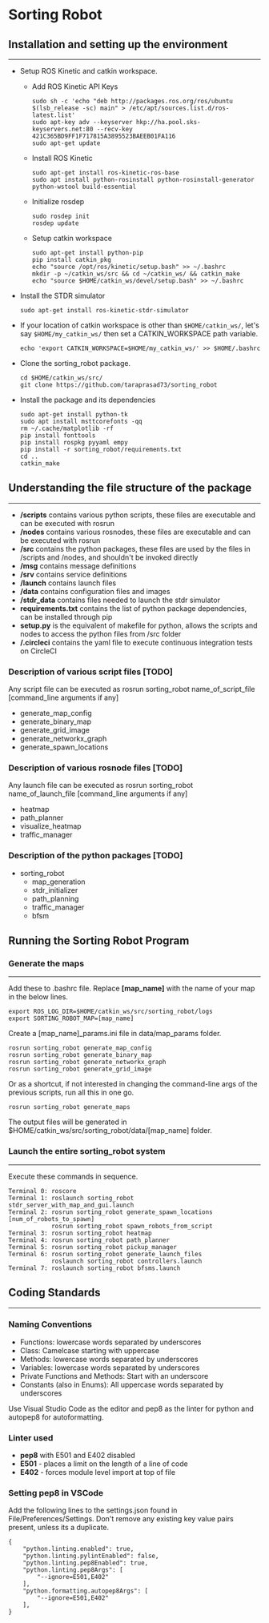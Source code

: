 # Sorting Robot

## Installation and setting up the environment
-----
 - Setup ROS Kinetic and catkin workspace.
    - Add ROS Kinetic API Keys
        ~~~~
        sudo sh -c 'echo "deb http://packages.ros.org/ros/ubuntu $(lsb_release -sc) main" > /etc/apt/sources.list.d/ros-latest.list'
        sudo apt-key adv --keyserver hkp://ha.pool.sks-keyservers.net:80 --recv-key 421C365BD9FF1F717815A3895523BAEEB01FA116
        sudo apt-get update
        ~~~~

    - Install ROS Kinetic
        ~~~~
        sudo apt-get install ros-kinetic-ros-base
        sudo apt install python-rosinstall python-rosinstall-generator python-wstool build-essential
        ~~~~

    - Initialize rosdep
        ~~~~
        sudo rosdep init
        rosdep update
        ~~~~
    - Setup catkin workspace
        ~~~~
        sudo apt-get install python-pip
        pip install catkin_pkg
        echo "source /opt/ros/kinetic/setup.bash" >> ~/.bashrc
        mkdir -p ~/catkin_ws/src && cd ~/catkin_ws/ && catkin_make
        echo "source $HOME/catkin_ws/devel/setup.bash" >> ~/.bashrc
        ~~~~
 - Install the STDR simulator
    ~~~~
    sudo apt-get install ros-kinetic-stdr-simulator
    ~~~~
 - If your location of catkin workspace is other than `$HOME/catkin_ws/`, let's say `$HOME/my_catkin_ws/` then set a CATKIN_WORKSPACE path variable.
    ~~~~
    echo 'export CATKIN_WORKSPACE=$HOME/my_catkin_ws/' >> $HOME/.bashrc
    ~~~~
 - Clone the sorting_robot package.
    ~~~~
    cd $HOME/catkin_ws/src/
    git clone https://github.com/taraprasad73/sorting_robot
    ~~~~
 - Install the package and its dependencies
    ~~~~
    sudo apt-get install python-tk
    sudo apt install msttcorefonts -qq
    rm ~/.cache/matplotlib -rf
    pip install fonttools
    pip install rospkg pyyaml empy
    pip install -r sorting_robot/requirements.txt
    cd ..
    catkin_make
    ~~~~

## Understanding the file structure of the package
-----
 - **/scripts** contains various python scripts, these files are executable and can be executed with rosrun
 - **/nodes** contains various rosnodes, these files are executable and can be executed with rosrun
 - **/src** contains the python packages, these files are used by the files in /scripts and /nodes, and shouldn't be invoked directly
 - **/msg** contains message definitions
 - **/srv** contains service definitions
 - **/launch** contains launch files
 - **/data** contains configuration files and images
 - **/stdr_data** contains files needed to launch the stdr simulator
 - **requirements.txt** contains the list of python package dependencies, can be installed through pip
 - **setup.py** is the equivalent of makefile for python, allows the scripts and nodes to access the python files from /src folder 
 - **/.circleci** contains the yaml file to execute continuous integration tests on CircleCI

### Description of various script files [TODO]
Any script file can be executed as rosrun sorting_robot name_of_script_file [command_line arguments if any]
 - generate_map_config 
 - generate_binary_map
 - generate_grid_image
 - generate_networkx_graph
 - generate_spawn_locations

### Description of various rosnode files [TODO]
Any launch file can be executed as rosrun sorting_robot name_of_launch_file [command_line arguments if any]
 - heatmap
 - path_planner
 - visualize_heatmap
 - traffic_manager

### Description of the python packages [TODO]
 - sorting_robot
   - map_generation
   - stdr_initializer
   - path_planning
   - traffic_manager
   - bfsm

## Running the Sorting Robot Program

### Generate the maps
-----
Add these to .bashrc file. Replace **[map_name]** with the name of your map in the below lines.
~~~~
export ROS_LOG_DIR=$HOME/catkin_ws/src/sorting_robot/logs
export SORTING_ROBOT_MAP=[map_name]
~~~~
Create a [map_name]_params.ini file in data/map_params folder.
~~~~
rosrun sorting_robot generate_map_config
rosrun sorting_robot generate_binary_map
rosrun sorting_robot generate_networkx_graph
rosrun sorting_robot generate_grid_image
~~~~

Or as a shortcut, if not interested in changing the command-line args of the previous scripts, run all this in one go.
~~~~
rosrun sorting_robot generate_maps
~~~~

The output files will be generated in $HOME/catkin_ws/src/sorting_robot/data/[map_name] folder.

### Launch the entire sorting_robot system
-----
Execute these commands in sequence.
~~~~
Terminal 0: roscore
Terminal 1: roslaunch sorting_robot stdr_server_with_map_and_gui.launch
Terminal 2: rosrun sorting_robot generate_spawn_locations [num_of_robots_to_spawn]
            rosrun sorting_robot spawn_robots_from_script
Terminal 3: rosrun sorting_robot heatmap
Terminal 4: rosrun sorting_robot path_planner
Terminal 5: rosrun sorting_robot pickup_manager
Terminal 6: rosrun sorting_robot generate_launch_files
            roslaunch sorting_robot controllers.launch
Terminal 7: roslaunch sorting_robot bfsms.launch
~~~~

## Coding Standards
-----
### Naming Conventions
 - Functions: lowercase words separated by underscores
 - Class: Camelcase starting with uppercase
 - Methods: lowercase words separated by underscores
 - Variables: lowercase words separated by underscores
 - Private Functions and Methods: Start with an underscore
 - Constants (also in Enums): All uppercase words separated by underscores

Use Visual Studio Code as the editor and pep8 as the linter for python and autopep8 for autoformatting.
### Linter used
 - **pep8** with E501 and E402 disabled
 - **E501** - places a limit on the length of a line of code
 - **E402** - forces module level import at top of file

### Setting pep8 in VSCode
Add the following lines to the settings.json found in File/Preferences/Settings. Don't remove any existing key value pairs present, unless its a duplicate.
~~~~
{
    "python.linting.enabled": true,
    "python.linting.pylintEnabled": false,
    "python.linting.pep8Enabled": true,
    "python.linting.pep8Args": [
        "--ignore=E501,E402"
    ],
    "python.formatting.autopep8Args": [
        "--ignore=E501,E402"
    ],
}
~~~~

